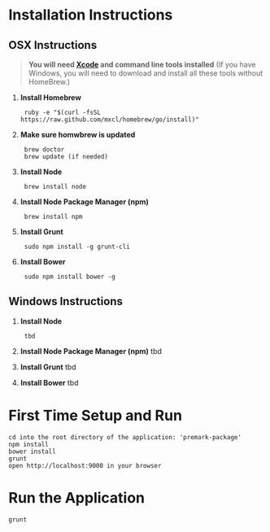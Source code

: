 # Installation Instructions

## OSX Instructions
>**You will need [Xcode](http://bit.ly/15njUIP) and command line tools installed** (If you have Windows, you will need to download and install all these tools without HomeBrew.)

1. **Install Homebrew**

		ruby -e "$(curl -fsSL https://raw.github.com/mxcl/homebrew/go/install)"

1. **Make sure homwbrew is updated**

		brew doctor
		brew update (if needed)

1. **Install Node**

		brew install node

1. **Install Node Package Manager (npm)**

		brew install npm	

1. **Install Grunt**

		sudo npm install -g grunt-cli

1. **Install Bower**

		sudo npm install bower -g
		
		
## Windows Instructions
1. **Install Node**

		tbd

1. **Install Node Package Manager (npm)**
		tbd

1. **Install Grunt**
		tbd

1. **Install Bower**
		tbd	

# First Time Setup and Run
	cd into the root directory of the application: 'premark-package'
	npm install
	bower install
	grunt
	open http://localhost:9000 in your browser

# Run the Application
	grunt

